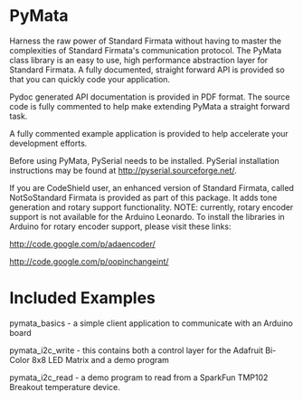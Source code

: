 PyMata
======


Harness the raw power of Standard Firmata without having to master the complexities of Standard Firmata's communication protocol. The PyMata class library is an easy to use, high performance abstraction layer for Standard Firmata. A fully documented, straight forward API is provided so that you can quickly code your application.

Pydoc generated API documentation is provided in PDF format. The source code is fully commented to help make extending PyMata a straight forward task.

A fully commented example application is provided to help accelerate your development efforts.

Before using PyMata, PySerial needs to be installed. PySerial installation instructions may be found at http://pyserial.sourceforge.net/.

If you are CodeShield user, an enhanced version of Standard Firmata, called NotSoStandard Firmata is provided as part of this package. It adds tone generation and rotary support functionality. NOTE: currently, rotary encoder support is not available for the Arduino Leonardo. To install the libraries in Arduino for rotary encoder support, please visit these links:

http://code.google.com/p/adaencoder/

http://code.google.com/p/oopinchangeint/


Included Examples
=================

pymata_basics - a simple client application to communicate with an Arduino board

pymata_i2c_write - this contains both a control layer for the Adafruit Bi-Color 8x8 LED Matrix and a demo program

pymata_i2c_read -  a demo program to read from a SparkFun TMP102 Breakout temperature device.



